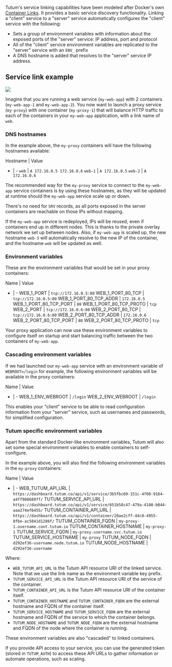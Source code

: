 Tutum's service linking capabilities have been modeled after Docker's own [Container Links](http://docs.docker.com/userguide/dockerlinks/). It provides a basic service discovery functionality. Linking a "client" service to a "server" service automatically configures the "client" service with the following:

* Sets a group of environment variables with information about the exposed ports of the "server" service: IP address, port and protocol
* All of the "client" service environment variables are replicated to the "server" service with an `ENV_` prefix
* A DNS hostname is added that resolves to the "server" service IP address.


## Service link example

![](https://s.tutum.co/support/images/service-links-diagram.png)

Imagine that you are running a web service (`my-web-app`) with 2 containers (`my-web-app-1` and `my-web-app-2`). You now want to launch a proxy service (`my-proxy`) with one container (`my-proxy-1`) that will balance HTTP traffic to each of the containers in your `my-web-app` application, with a link name of `web`.


### DNS hostnames

In the example above, the `my-proxy` containers will have the following hostnames available:

Hostname | Value
- | -
`web` | `A 172.16.0.5 172.16.0.6`
`web-1` | `A 172.16.0.5`
`web-2` | `A 172.16.0.6`

The recommended way for the `my-proxy` service to connect to the `my-web-app` service containers is by using these hostnames, as they will be updated at runtime should the `my-web-app` service scale up or down.

There's no need for `SRV` records, as all ports exposed in the server containers are reachable on those IPs without mapping.

If the `my-web-app` service is redeployed, IPs will be reused, even if containers end up in different nodes. This is thanks to the private overlay network we set up between nodes. Also, if `my-web-app` is scaled up, the new hostname `web-3` will automatically resolve to the new IP of the container, and the hostname `web` will be updated as well.


### Environment variables

These are the environment variables that would be set in your proxy containers:
                                                                                                                                                                                                                                                                                                                                                                              
Name | Value
- | -
WEB_1_PORT | `tcp://172.16.0.5:80`
WEB_1_PORT_80_TCP | `tcp://172.16.0.5:80`
WEB_1_PORT_80_TCP_ADDR | `172.16.0.5`
WEB_1_PORT_80_TCP_PORT | `80`
WEB_1_PORT_80_TCP_PROTO | `tcp`
WEB_2_PORT | `tcp://172.16.0.6:80`
WEB_2_PORT_80_TCP | `tcp://172.16.0.6:80`
WEB_2_PORT_80_TCP_ADDR | `172.16.0.6`
WEB_2_PORT_80_TCP_PORT | `80`
WEB_2_PORT_80_TCP_PROTO | `tcp`

Your proxy application can now use these environment variables to configure itself on startup and start balancing traffic between the two containers of `my-web-app`.


### Cascading environment variables

If we had launched our `my-web-app` service with an environment variable of `WEBROOT=/login` for example, the following environment variables will be available in the proxy containers:

Name | Value
- | -
WEB_1_ENV_WEBROOT | `/login`
WEB_2_ENV_WEBROOT | `/login`

This enables your "client" service to be able to read configuration information from your "server" service, such as usernames and passwords, for simplified configuration.


### Tutum specific environment variables

Apart from the standard Docker-like environment variables, Tutum will also set some special environment variables to enable containers to self-configure.

In the example above, you will also find the following environment variables in the `my-proxy` containers:

Name | Value
- | -
WEB_TUTUM_API_URL | `https://dashboard.tutum.co/api/v1/service/3b5fbc69-151c-4f08-9164-a4ff988689ff/`
TUTUM_SERVICE_API_URL | `https://dashboard.tutum.co/api/v1/service/651b58c47-479a-4108-b044-aaa274ef6455/`
TUTUM_CONTAINER_API_URL | `https://dashboard.tutum.co/api/v1/container/20ae2cff-44c0-4955-8fbe-ac5841d1286f/`
TUTUM_CONTAINER_FQDN | `my-proxy-1.username.cont.tutum.io`
TUTUM_CONTAINER_HOSTNAME | `my-proxy-1`
TUTUM_SERVICE_FQDN | `my-proxy.username.svc.tutum.io`
TUTUM_SERVICE_HOSTNAME | `my-proxy`
TUTUM_NODE_FQDN | `d292ef36-username.node.tutum.io`
TUTUM_NODE_HOSTNAME | `d292ef36-username`

Where:

* `WEB_TUTUM_API_URL` is the Tutum API resource URI of the linked service. Note that we use the link name as the environment variable key prefix.
* `TUTUM_SERVICE_API_URL` is the Tutum API resource URI of the service of the container.
* `TUTUM_CONTAINER_API_URL` is the Tutum API resource URI of the container itself.
* `TUTUM_CONTAINER_HOSTNAME` and `TUTUM_CONTAINER_FQDN` are the external hostname and FQDN of the container itself.
* `TUTUM_SERVICE_HOSTNAME` and `TUTUM_SERVICE_FQDN` are the external hostname and FQDN of the service to which the container belongs.
* `TUTUM_NODE_HOSTNAME` and `TUTUM_NODE_FQDN` are the external hostname and FQDN of the node where the container is running.

These environment variables are also "cascaded" to linked containers.

If you provide API access to your service, you can use the generated token (stored in `TUTUM_AUTH`) to access these API URLs to gather information or automate operations, such as scaling.

